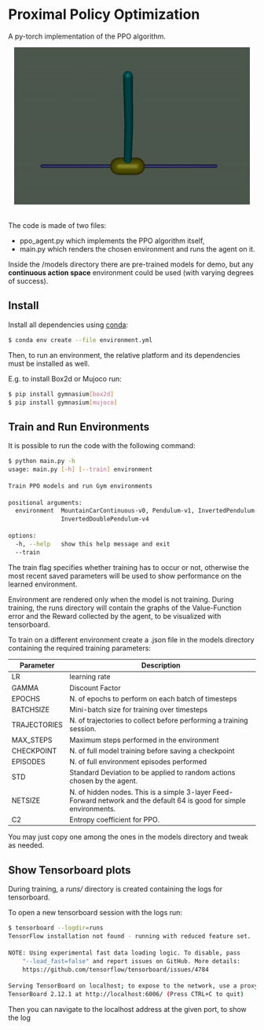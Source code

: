 # Proximal Policy Optimization
A py-torch implementation of the PPO algorithm.

<div align="center"><img src=gifs/InvDoublePend.gif /></div>
<br>

The code is made of two files:
- ppo_agent.py which implements the PPO algorithm itself,
- main.py which renders the chosen environment and runs the agent on it.

Inside the /models directory there are pre-trained models for demo, but any 
**continuous action space** environment could be used (with varying degrees of success).


## Install
Install all dependencies using [conda](https://docs.conda.io/projects/conda/en/latest/user-guide/install/index.html):
```bash
$ conda env create --file environment.yml
```

Then, to run an environment, the relative platform and its dependencies must be installed as well.

E.g. to install Box2d or Mujoco run:
```bash
$ pip install gymnasium[box2d]
$ pip install gymnasium[mujoco]
```

## Train and Run Environments
It is possible to run the code with the following command:
```bash
$ python main.py -h
usage: main.py [-h] [--train] environment

Train PPO models and run Gym environments

positional arguments:
  environment  MountainCarContinuous-v0, Pendulum-v1, InvertedPendulum-v4,
               InvertedDoublePendulum-v4

options:
  -h, --help   show this help message and exit
  --train
```

The train flag specifies whether training has to occur or not, otherwise the
most recent saved parameters will be used to show performance on the learned
environment.

Environment are rendered only when the model is not training. 
During training, the runs directory will contain the graphs of the Value-Function
error and the Reward collected by the agent, to be visualized with tensorboard.

To train on a different environment create a .json file in the models directory
containing the required training parameters:

| Parameter | Description |
|-----------|-------------|
|LR| learning rate|
|GAMMA| Discount Factor|
|EPOCHS| N. of epochs to perform on each batch of timesteps |
|BATCHSIZE| Mini-batch size for training over timesteps |
|TRAJECTORIES| N. of trajectories to collect before performing a training session.|
|MAX_STEPS| Maximum steps performed in the environment|
|CHECKPOINT| N. of full model training before saving a checkpoint |
|EPISODES| N. of full environment episodes performed |
|STD| Standard Deviation to be applied to random actions chosen by the agent.|
|NETSIZE| N. of hidden nodes. This is a simple 3-layer Feed-Forward network and the default 64 is good for simple environments.|
|C2| Entropy coefficient for PPO.|

You may just copy one among the ones in the models directory and tweak as needed.

## Show Tensorboard plots
During training, a _runs/_ directory is created containing the logs for tensorboard.

To open a new tensorboard session with the logs run:

```bash
$ tensorboard --logdir=runs
TensorFlow installation not found - running with reduced feature set.

NOTE: Using experimental fast data loading logic. To disable, pass
    "--load_fast=false" and report issues on GitHub. More details:
    https://github.com/tensorflow/tensorboard/issues/4784

Serving TensorBoard on localhost; to expose to the network, use a proxy or pass --bind_all
TensorBoard 2.12.1 at http://localhost:6006/ (Press CTRL+C to quit)
```

Then you can navigate to the localhost address at the given port, to show the log
